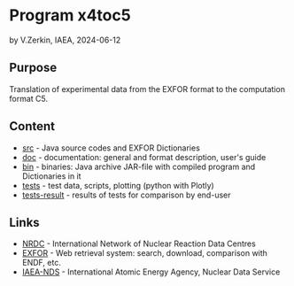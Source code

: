 # Program x4toc5
by V.Zerkin, IAEA, 2024-06-12

## Purpose

Translation of experimental data from the EXFOR format to the computation format C5.

## Content

- [src](src) - Java source codes and EXFOR Dictionaries
- [doc](doc) - documentation: general and format description, user's guide
- [bin](bin) - binaries: Java archive JAR-file with compiled program and Dictionaries in it
- [tests](tests) - test data, scripts, plotting (python with Plotly)
- [tests-result](tests-result) - results of tests for comparison by end-user

## Links

* [NRDC](https://nds.iaea.org/nrdc/) - International Network of Nuclear Reaction Data Centres 
* [EXFOR](https://nds.iaea.org/exfor/) - Web retrieval system: search, download, comparison with ENDF, etc.
* [IAEA-NDS](https://nds.iaea.org/) - International Atomic Energy Agency, Nuclear Data Service 
